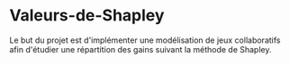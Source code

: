 # Valeurs-de-Shapley
Le but du projet est d'implémenter une modélisation de jeux collaboratifs afin d'étudier une répartition des gains suivant la méthode de Shapley.
